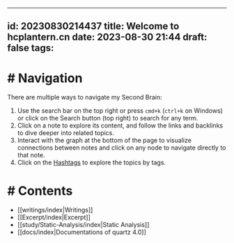 
---
id: 20230830214437
title: Welcome to hcplantern.cn
date: 2023-08-30 21:44
draft: false
tags: 
---

# # Navigation

There are multiple ways to navigate my Second Brain:

1. Use the search bar on the top right or press `cmd+k` (`ctrl+k` on Windows) or click on the Search button (top right) to search for any term.
2. Click on a note to explore its content, and follow the links and backlinks to dive deeper into related topics.
3. Interact with the graph at the bottom of the page to visualize connections between notes and click on any node to navigate directly to that note.
4. Click on the [Hashtags](tags) to explore the topics by tags.

# # Contents

-  [[writings/index|Writings]]
-  [[Excerpt/index|Excerpt]]
-  [[study/Static-Analysis/index|Static Analysis]]
-  [[docs/index|Documentations of quartz 4.0]]
